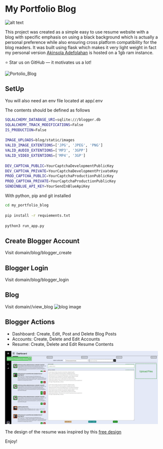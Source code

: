 # My Portfolio Blog

![alt text](https://img.shields.io/badge/Flask-2.2.2-000000?style=for-the-badg&$logo=Flask)

This project was created as a simple easy to use resume website with a blog with specific emphasis on using a black background which is actually a personal preference while also ensuring cross platform compatibility for the blog readers. It was built using flask which makes it very light weight in fact my personal version [Akinsola Adefolahan](https://www.adefolahanakinsola.com) is hosted on a 1gb ram instance.

:star: Star us on GitHub — it motivates us a lot!

![Portolio_Blog](app/blog/static/images/readme/resume.png)

## SetUp
You will also need an env file located at app/.env

The contents should be defined as follows
```bash
SQLALCHEMY_DATABASE_URI=sqlite:///blogger.db
SQLALCHEMY_TRACK_MODIFICATIONS=False
IS_PRODUCTION=False

IMAGE_UPLOADS=blog/static/images
VALID_IMAGE_EXTENTIONS=['JPG', 'JPEG', 'PNG']
VALID_AUDIO_EXTENTIONS=['MP3', '3GPP']
VALID_VIDEO_EXTENTIONS=['MP4', '3GP']

DEV_CAPTCHA_PUBLIC=YourCaptchaDevelopmentPublicKey
DEV_CAPTCHA_PRIVATE=YourCaptchaDevelopmentPrivateKey
PROD_CAPTCHA_PUBLIC=YourCaptchaProductionPublicKey
PROD_CAPTCHA_PRIVATE=YourCaptchaProductionPublicKey
SENDINBLUE_API_KEY=YourSendInBlueApiKey

```

With python, pip and git installed

```bash
cd my_portfolio_blog

pip install -r requiements.txt

python3 run_app.py
```

## Create Blogger Account
Visit domain/blog/blogger_create

## Blogger Login
Visit domain/blog/blogger_login


## Blog
Visit domain//view_blog
![blog image](app/blog/static/images/readme/blog_view.png)

## Blogger Actions
- Dashboard: Create, Edit, Post and Delete Blog Posts
- Accounts: Create, Delete and Edit Accounts
- Resume: Create, Delete and Edit Resume Contents

![Dashboard](app/blog/static/images/readme/dashboard.png)

The design of the resume was inspired by this [free design](https://www.behance.net/gallery/124889695/Dev-portfolio-website?tracking_source=search_projects%7Cresume+website)

Enjoy!